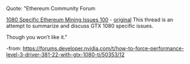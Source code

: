 Quote:
"Ethereum Community Forum

[1080 Specific Ethereum Mining Issues 100](https://web.archive.org/web/20200927081915/https://forum.ethereum.org/discussion/9277/1080-specific-ethereum-mining-issues) - [original](https://forum.ethereum.org/discussion/9277/1080-specific-ethereum-mining-issues)
This thread is an attempt to summarize and discuss GTX 1080 specific issues.


Though you won’t like it."

-from: https://forums.developer.nvidia.com/t/how-to-force-performance-level-3-driver-381-22-with-gtx-1080-ti/50353/12
